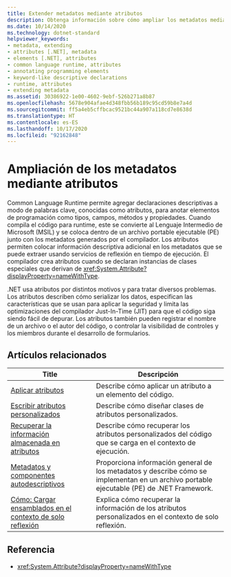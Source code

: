 ```yaml
---
title: Extender metadatos mediante atributos
description: Obtenga información sobre cómo ampliar los metadatos mediante atributos en .NET. Los atributos son declaraciones descriptivas, similares a las palabras clave, para anotar elementos de programación, como es el caso de los tipos y los campos.
ms.date: 10/14/2020
ms.technology: dotnet-standard
helpviewer_keywords:
- metadata, extending
- attributes [.NET], metadata
- elements [.NET], attributes
- common language runtime, attributes
- annotating programming elements
- keyword-like descriptive declarations
- runtime, attributes
- extending metadata
ms.assetid: 30386922-1e00-4602-9ebf-526b271a8b87
ms.openlocfilehash: 5678e904afae4d348fbb56b189c95cd59b8e7a4d
ms.sourcegitcommit: ff5a4eb5cffbcac9521bc44a907a118cd7e8638d
ms.translationtype: HT
ms.contentlocale: es-ES
ms.lasthandoff: 10/17/2020
ms.locfileid: "92162848"
---
```

# <a name="extend-metadata-using-attributes"></a>Ampliación de los metadatos mediante atributos

Common Language Runtime permite agregar declaraciones descriptivas a modo de palabras clave, conocidas como atributos, para anotar elementos de programación como tipos, campos, métodos y propiedades. Cuando compila el código para runtime, este se convierte al Lenguaje Intermedio de Microsoft (MSIL) y se coloca dentro de un archivo portable ejecutable (PE) junto con los metadatos generados por el compilador. Los atributos permiten colocar información descriptiva adicional en los metadatos que se puede extraer usando servicios de reflexión en tiempo de ejecución. El compilador crea atributos cuando se declaran instancias de clases especiales que derivan de <xref:System.Attribute?displayProperty=nameWithType>.

.NET usa atributos por distintos motivos y para tratar diversos problemas. Los atributos describen cómo serializar los datos, especifican las características que se usan para aplicar la seguridad y limita las optimizaciones del compilador Just-In-Time (JIT) para que el código siga siendo fácil de depurar. Los atributos también pueden registrar el nombre de un archivo o el autor del código, o controlar la visibilidad de controles y los miembros durante el desarrollo de formularios.

## <a name="related-articles"></a>Artículos relacionados

|Title|Descripción|
|-----------|-----------------|
|[Aplicar atributos](applying-attributes.md)|Describe cómo aplicar un atributo a un elemento del código.|
|[Escribir atributos personalizados](writing-custom-attributes.md)|Describe cómo diseñar clases de atributos personalizados.|
|[Recuperar la información almacenada en atributos](retrieving-information-stored-in-attributes.md)|Describe cómo recuperar los atributos personalizados del código que se carga en el contexto de ejecución.|
|[Metadatos y componentes autodescriptivos](../metadata-and-self-describing-components.md)|Proporciona información general de los metadatos y describe cómo se implementan en un archivo portable ejecutable (PE) de .NET Framework.|
|[Cómo: Cargar ensamblados en el contexto de solo reflexión](../../framework/reflection-and-codedom/how-to-load-assemblies-into-the-reflection-only-context.md)|Explica cómo recuperar la información de los atributos personalizados en el contexto de solo reflexión.|

## <a name="reference"></a>Referencia

- <xref:System.Attribute?displayProperty=nameWithType>
